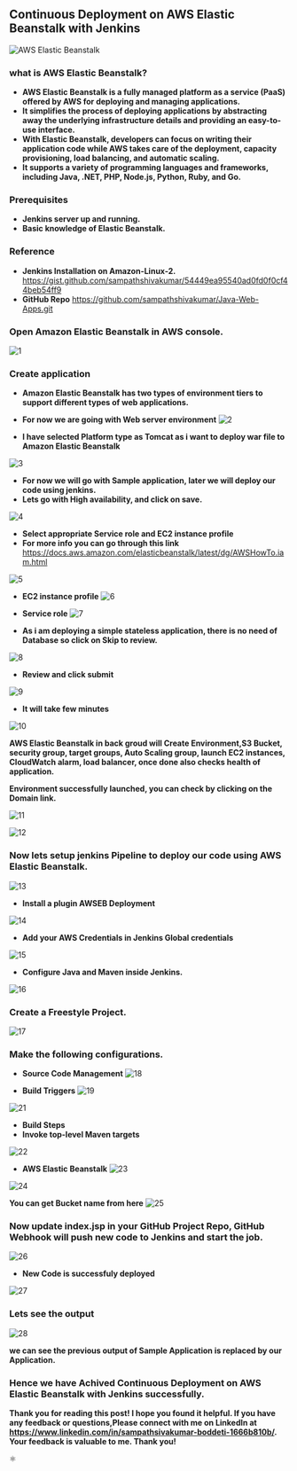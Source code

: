 ## Continuous Deployment on AWS Elastic Beanstalk with Jenkins
![AWS Elastic Beanstalk](https://user-images.githubusercontent.com/119833411/248327973-83b54959-f715-4b04-acce-e25619f799a8.gif)

### what is AWS Elastic Beanstalk?
* **AWS Elastic Beanstalk is a fully managed platform as a service (PaaS) offered by AWS for deploying and managing applications.** 
* **It simplifies the process of deploying applications by abstracting away the underlying infrastructure details and providing an easy-to-use interface.**   
* **With Elastic Beanstalk, developers can focus on writing their application code while AWS takes care of the deployment, capacity provisioning, load balancing, and automatic scaling.**
* **It supports a variety of programming languages and frameworks, including Java, .NET, PHP, Node.js, Python, Ruby, and Go.**

### Prerequisites
* **Jenkins server up and running.**
* **Basic knowledge of Elastic Beanstalk.**

### Reference 
* **Jenkins Installation on Amazon-Linux-2.** https://gist.github.com/sampathshivakumar/54449ea95540ad0fd0f0cf44beb54ff9
* **GitHub Repo** https://github.com/sampathshivakumar/Java-Web-Apps.git

### Open Amazon Elastic Beanstalk in AWS console.
![1](https://user-images.githubusercontent.com/119833411/247903469-0e49b6d9-0fbb-4836-b465-6013a88fd970.jpg)

### Create application

* **Amazon Elastic Beanstalk has two types of environment tiers to support different types of web applications.**
* **For now we are going with Web server environment**
![2](https://user-images.githubusercontent.com/119833411/247904182-e6788037-5c2e-4d99-bd7e-1464ade2bbc6.jpg)

* **I have selected Platform type as Tomcat as i want to deploy war file to Amazon Elastic Beanstalk**

![3](https://user-images.githubusercontent.com/119833411/247905586-ae33ea10-ba7f-4cdf-b8fc-2ee51e14da11.jpg)

* **For now we will go with Sample application, later we will deploy our code using jenkins.**
* **Lets go with High availability, and click on save.**

![4](https://user-images.githubusercontent.com/119833411/247905976-019f5651-1bf8-4ab7-b78b-1b7f15cbed58.jpg)

* **Select appropriate Service role and EC2 instance profile**
* **For more info you can go through this link** https://docs.aws.amazon.com/elasticbeanstalk/latest/dg/AWSHowTo.iam.html

![5](https://user-images.githubusercontent.com/119833411/247907068-b1eee2d3-ecab-40ff-9928-3a0664572f7a.jpg)

* **EC2 instance profile**
![6](https://user-images.githubusercontent.com/119833411/247909844-bf992958-a9a1-4c8c-8882-8969e961e491.jpg)

* **Service role**
![7](https://user-images.githubusercontent.com/119833411/247910079-43b16c9f-cdf8-462f-8b1c-2d751422b5b0.jpg)

* **As i am deploying a simple stateless application, there is no need of Database so click on Skip to review.**

![8](https://user-images.githubusercontent.com/119833411/247911002-217c058b-0216-4df4-96d8-1bc3e446bfa8.jpg)

* **Review and click submit**

![9](https://user-images.githubusercontent.com/119833411/247913024-57bef371-4010-4b00-b359-529decb9ef18.jpg)

* **It will take few minutes**

![10](https://user-images.githubusercontent.com/119833411/247913796-635dcd6a-cc8d-4034-9659-7e767423182b.jpg)

**AWS Elastic Beanstalk in back groud will Create Environment,S3 Bucket, security group, target groups, Auto Scaling group, launch EC2 instances, CloudWatch alarm, load balancer, once done also checks health of application.**

**Environment successfully launched, you can check by clicking on the Domain link.**

![11](https://user-images.githubusercontent.com/119833411/247915780-2be2c464-89fd-4306-8d7e-ad3f5617c0e3.jpg)

![12](https://user-images.githubusercontent.com/119833411/247916071-d7ecda9a-0ffd-4adf-bfd3-9c4f479a432a.jpg)

### Now lets setup jenkins Pipeline to deploy our code using AWS Elastic Beanstalk.

![13](https://user-images.githubusercontent.com/119833411/247921975-ae32701a-cfba-4a2b-a039-88fbade0233c.jpg)

* **Install a plugin AWSEB Deployment**

![14](https://user-images.githubusercontent.com/119833411/247922310-47e30f63-6089-4119-ac50-d8181d9b429e.jpg)

* **Add your AWS Credentials in Jenkins Global credentials**

![15](https://user-images.githubusercontent.com/119833411/247925847-9ffd8459-9966-4f9f-b424-2ff7192f3d4c.jpg)

* **Configure Java and Maven inside Jenkins.**

![16](https://user-images.githubusercontent.com/119833411/247927393-dcd9faf4-f8ea-4e6a-b67e-bd0554539834.jpg)

### Create a Freestyle Project.

![17](https://user-images.githubusercontent.com/119833411/247927899-8ed97ebf-3e67-4217-af60-98ea9acb599a.jpg)

### Make the following configurations.

* **Source Code Management**
![18](https://user-images.githubusercontent.com/119833411/247928343-dc8ebfe2-acac-4467-ab37-7bf3322cf56e.jpg)

* **Build Triggers**
![19](https://user-images.githubusercontent.com/119833411/247928671-243383e5-95a8-42db-af81-8546a3f5aad6.jpg)

![21](https://user-images.githubusercontent.com/119833411/247929278-7dde6862-00b4-4da7-9daa-4eb5be35ed9d.jpg)

* **Build Steps**
* **Invoke top-level Maven targets**

![22](https://user-images.githubusercontent.com/119833411/247929640-5950934c-4263-4267-8c8f-333115063d00.jpg)

* **AWS Elastic Beanstalk**
![23](https://user-images.githubusercontent.com/119833411/247930405-58f739f8-0810-4bdf-8db5-9cc1d9a73cfb.jpg)

![24](https://user-images.githubusercontent.com/119833411/247934009-4fdd2a43-1390-49bf-93c3-84f168ea211d.jpg)

**You can get Bucket name from here**
![25](https://user-images.githubusercontent.com/119833411/247934305-6ca57af2-6c6d-46d2-95b0-749fffc2fa66.jpg)

### Now update index.jsp in your GitHub Project Repo, GitHub Webhook will push new code to Jenkins and start the job.

![26](https://user-images.githubusercontent.com/119833411/247935722-aa6a1bb6-561a-4840-8f5b-10b56a166716.jpg)

* **New Code is successfuly deployed**

![27](https://user-images.githubusercontent.com/119833411/247936044-e69ec787-6734-41cb-b939-010fa418135d.jpg)

### Lets see the output

![28](https://user-images.githubusercontent.com/119833411/247936583-1ba560cf-7de6-40af-a70f-0881d8d3f63d.jpg)

**we can see the previous output of Sample Application is replaced by our Application.**

### Hence we have Achived Continuous Deployment on AWS Elastic Beanstalk with Jenkins successfully.

**Thank you for reading this post! I hope you found it helpful. If you have any feedback or questions,Please connect with me on LinkedIn at https://www.linkedin.com/in/sampathsivakumar-boddeti-1666b810b/. Your feedback is valuable to me. Thank you!**








⚛
